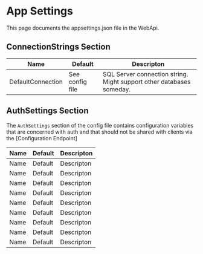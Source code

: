 # App Settings

This page documents the appsettings.json file in the WebApi.

## ConnectionStrings Section

| Name | Default | Descripton |
| ---- | ------- | ---------- |
| DefaultConnection | See config file | SQL Server connection string. Might support other databases someday.  |

## AuthSettings Section

The `AuthSettings` section of the config file contains configuration variables that are concerned with auth and that should not be shared with clients via the [Configuration Endpoint]

| Name | Default | Descripton |
| ---- | ------- | ---------- |
| Name | Default | Descripton |
| Name | Default | Descripton |
| Name | Default | Descripton |
| Name | Default | Descripton |
| Name | Default | Descripton |
| Name | Default | Descripton |
| Name | Default | Descripton |
| Name | Default | Descripton |
| Name | Default | Descripton |
